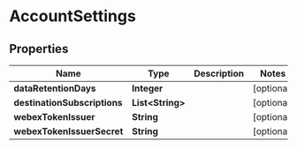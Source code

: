 # AccountSettings

## Properties
Name | Type | Description | Notes
------------ | ------------- | ------------- | -------------
**dataRetentionDays** | **Integer** |  |  [optional]
**destinationSubscriptions** | **List&lt;String&gt;** |  |  [optional]
**webexTokenIssuer** | **String** |  |  [optional]
**webexTokenIssuerSecret** | **String** |  |  [optional]
